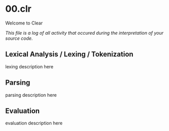 # 00.clr
Welcome to Clear

*This file is a log of all activity that occured during the interpretation of your source code.*

## Lexical Analysis / Lexing / Tokenization
lexing description here

## Parsing
parsing description here

## Evaluation
evaluation description here

